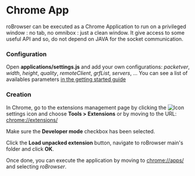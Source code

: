 Chrome App
==========

roBrowser can be executed as a Chrome Application to run on a privileged window : no tab, no omnibox : just a clean window.
It give access to some useful API and so, do not depend on JAVA for the socket communication.

### Configuration

Open **applications/settings.js** and add your own configurations: *packetver*, *width*, *height*, *quality*, *remoteClient*, *grfList*, *servers*, ...
You can see a list of availables parameters [in the getting started guide](http://www.robrowser.com/getting-started#API)

### Creation

In Chrome, go to the extensions management page by clicking the ![Icon](http://developer.chrome.com/static/images/hotdogmenu.png) settings icon and choose **Tools > Extensions** or by moving to the URL: [chrome://extensions/](chrome://extensions/)

Make sure the **Developer mode** checkbox has been selected.

Click the  **Load unpacked extension** button, navigate to roBrowser main's folder and click **OK**.

Once done, you can execute the application by moving to [chrome://apps/](chrome://apps/) and selecting *roBrowser*.